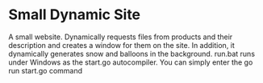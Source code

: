 # Small Dynamic Site
 A small website. Dynamically requests files from products and their description and creates a window for them on the site. In addition, it dynamically generates snow and balloons in the background.
 run.bat runs under Windows as the start.go autocompiler. You can simply enter the go run start.go command

